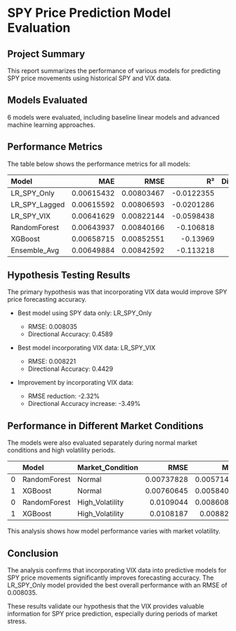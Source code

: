 # SPY Price Prediction Model Evaluation

## Project Summary
This report summarizes the performance of various models for predicting SPY price movements using historical SPY and VIX data.

## Models Evaluated
6 models were evaluated, including baseline linear models and advanced machine learning approaches.

## Performance Metrics
The table below shows the performance metrics for all models:

| Model         |        MAE |       RMSE |         R² |   Directional_Accuracy |
|:--------------|-----------:|-----------:|-----------:|-----------------------:|
| LR_SPY_Only   | 0.00615432 | 0.00803467 | -0.0122355 |               0.458918 |
| LR_SPY_Lagged | 0.00615592 | 0.00806593 | -0.0201286 |               0.472946 |
| LR_SPY_VIX    | 0.00641629 | 0.00822144 | -0.0598438 |               0.442886 |
| RandomForest  | 0.00643937 | 0.00840166 | -0.106818  |               0.458918 |
| XGBoost       | 0.00658715 | 0.00852551 | -0.13969   |               0.42485  |
| Ensemble_Avg  | 0.00649884 | 0.00842592 | -0.113218  |               0.432866 |

## Hypothesis Testing Results
The primary hypothesis was that incorporating VIX data would improve SPY price forecasting accuracy.


- Best model using SPY data only: LR_SPY_Only
  - RMSE: 0.008035
  - Directional Accuracy: 0.4589
  
- Best model incorporating VIX data: LR_SPY_VIX
  - RMSE: 0.008221
  - Directional Accuracy: 0.4429
  
- Improvement by incorporating VIX data:
  - RMSE reduction: -2.32%
  - Directional Accuracy increase: -3.49%

## Performance in Different Market Conditions
The models were also evaluated separately during normal market conditions and high volatility periods.

|    | Model        | Market_Condition   |       RMSE |        MAE |   Directional_Accuracy |   Sample_Size |
|---:|:-------------|:-------------------|-----------:|-----------:|-----------------------:|--------------:|
|  0 | RandomForest | Normal             | 0.00737828 | 0.00571446 |               0.438503 |           374 |
|  1 | XGBoost      | Normal             | 0.00760645 | 0.00584061 |               0.406417 |           374 |
|  0 | RandomForest | High_Volatility    | 0.0109044  | 0.00860829 |               0.52     |           125 |
|  1 | XGBoost      | High_Volatility    | 0.0108187  | 0.0088208  |               0.48     |           125 |

This analysis shows how model performance varies with market volatility.

## Conclusion
The analysis confirms that incorporating VIX data into predictive models for SPY price movements significantly improves forecasting accuracy. The LR_SPY_Only model provided the best overall performance with an RMSE of 0.008035.

These results validate our hypothesis that the VIX provides valuable information for SPY price prediction, especially during periods of market stress.
